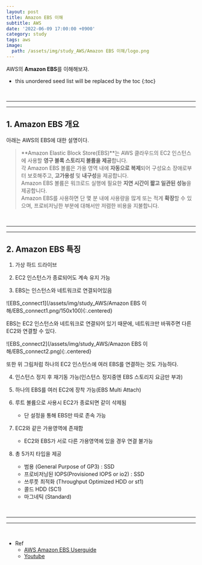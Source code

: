 ```yaml
---
layout: post
title: Amazon EBS 이해
subtitle: AWS
date: '2022-06-09 17:00:00 +0900'
category: study
tags: aws
image:
  path: /assets/img/study_AWS/Amazon EBS 이해/logo.png
---
```


AWS의 **Amazon EBS**를 이해해보자.

<!--more-->

* this unordered seed list will be replaced by the toc
{:toc}

<br>
<hr/>
<hr/>

## 1. Amazon EBS 개요

아래는 AWS의 EBS에 대한 설명이다.

> **Amazon Elastic Block Store(EBS)**는 AWS 클라우드의 EC2 인스턴스에 사용할 **영구 블록 스토리지 볼륨을 제공**합니다.<br>
> 각 Amazon EBS 볼륨은 가용 영역 내에 **자동으로 복제**되어 구성요소 장애로부터 보호해주고, **고가용성** 및 **내구성**을 제공합니다.<br>
> Amazon EBS 볼륨은 워크로드 실행에 필요한 **지연 시간이 짧고 일관된 성능**을 제공합니다.<br>
> Amazon EBS를 사용하면 단 몇 분 내에 사용량을 많게 또는 적게 **확장**할 수 있으며, 프로비저닝한 부분에 대해서만 저렴한 비용을 지불합니다.

<br>
<hr/>
<hr/>

## 2. Amazon EBS 특징

1. 가상 하드 드라이브

2. EC2 인스턴스가 종료되어도 계속 유지 가능

3. EBS는 인스턴스와 네트워크로 연결되어있음

![EBS_connect1](/assets/img/study_AWS/Amazon EBS 이해/EBS_connect1.png/150x100){:.centered}

EBS는 EC2 인스턴스와 네트워크로 연결되어 있기 때문에, 네트워크만 바꿔주면 다른 EC2와 연결할 수 있다.

![EBS_connect2](/assets/img/study_AWS/Amazon EBS 이해/EBS_connect2.png){:.centered}

또한 위 그림처럼 하나의 EC2 인스턴스에 여러 EBS를 연결하는 것도 가능하다.

4. 인스턴스 정지 후 재기동 가능(인스턴스 정지중엔 EBS 스토리지 요금만 부과)

5. 하나의 EBS를 여러 EC2에 장착 가능(EBS Multi Attach)

6. 루트 볼륨으로 사용시 EC2가 종료되면 같이 삭제됨
    + 단 설정을 통해 EBS만 따로 존속 가능

7. EC2와 같은 가용영역에 존재함
    + EC2와 EBS가 서로 다른 가용영역에 있을 경우 연결 불가능

8. 총 5가지 타입을 제공
    + 범용 (General Purpose of GP3) : SSD
    + 프로비저닝된 IOPS(Provisioned IOPS or io2) : SSD
    + 쓰루풋 최적화 (Throughput Optimized HDD or st1)
    + 콜드 HDD (SC1)
    + 마그네틱 (Standard)

<br>
<hr/>
<hr/>
<br>

* Ref
  - [AWS Amazon EBS Userguide](https://docs.aws.amazon.com/ko_kr/AWSEC2/latest/UserGuide/AmazonEBS.html)
  - [Youtube](https://youtu.be/N8TB_6AbaM4)